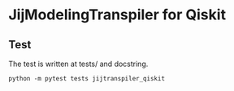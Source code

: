 # JijModelingTranspiler for Qiskit


## Test

The test is written at tests/ and docstring.

```
python -m pytest tests jijtranspiler_qiskit
```

